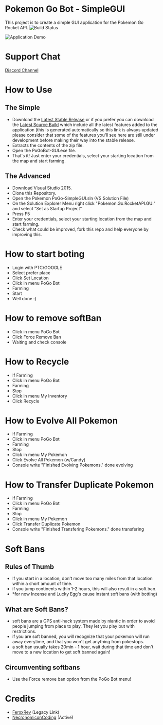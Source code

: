 # Pokemon Go Bot - SimpleGUI
This project is to create a simple GUI application for the Pokemon Go Rocket API.
![Build Status](https://ci.appveyor.com/api/projects/status/github/Novalys/PokemonGo-Bot-SimpleGUI)

![Application Demo](http://i.imgur.com/4jNsHUk.png)

# Support Chat
[Discord Channel](https://discord.gg/hEdUFqv)

# How to Use
## The Simple
- Download the [Latest Stable Release](https://github.com/Novalys/PokemonGo-Bot-SimpleGUI/releases/latest) or if you prefer you can download the [Latest Source Build](https://ci.appveyor.com/api/projects/Novalys/pokemongo-bot-simplegui/artifacts/PoGo-Bot_SimpleGUI-Latest.zip) which include all the latest features added to the application (this is generated automatically so this link is always updated please consider that some of the features you'll see here are still under development before making their way into the stable release.
- Extracts the contents of the zip file.
- Open the PoGoBot-GUI.exe file.
- That's it! Just enter your credentials, select your starting location from the map and start farming.

## The Advanced
- Download Visual Studio 2015.
- Clone this Repository.
- Open the Pokemon PoGo-SimpleGUI.sln (VS Solution File)
- On the Solution Explorer Menu right click "Pokemon.Go.RocketAPI.GUI" and select "Set as Startup Project"
- Press F5
- Enter your credentials, select your starting location from the map and start farming.
- Check what could be improved, fork this repo and help everyone by improving this.

# How to start boting
- Login with PTC/GOOGLE
- Select prefer place
- Click Set Location
- Click in menu PoGo Bot
- Farming 
- Start
- Well done :)

# How to remove softBan
- Click in menu PoGo Bot
- Click Force Remove Ban
- Waiting and check console

# How to Recycle
- If Farming
- Click in menu PoGo Bot
- Farming 
- Stop
- Click in menu My Inventory
- Click Recycle

# How to Evolve All Pokemon
- If Farming
- Click in menu PoGo Bot
- Farming 
- Stop
- Click in menu My Pokemon
- Click Evolve All Pokemon (w/Candy)
- Console write "Finished Evolving Pokemons." done evolving
 
# How to Transfer Duplicate Pokemon
- If Farming
- Click in menu PoGo Bot
- Farming 
- Stop
- Click in menu My Pokemon
- Click Transfer Duplicate Pokemon
- Console write "Finished Transfering Pokemons." done transfering

# Soft Bans 
## Rules of Thumb
- If you start in a location, don't move too many miles from that location within a short amount of time.
- if you jump continents within 1-2 hours, this will also result in a soft ban.
- *for now Incense and Lucky Egg's cause instant soft bans (with botting)

## What are Soft Bans?
- soft bans are a GPS anti-hack system made by niantic in order to avoid people jumping from place to play. They let you play but with restrictions.
- if you are soft banned, you will recognize that your pokemon will run away everytime, and that you won't get anything from pokestops.
- a soft ban usually takes 20min - 1 hour, wait during that time and don't move to a new location to get soft banned again!

## Circumventing softbans
 - Use the Force remove ban option from the PoGo Bot menu!

# Credits
- [FeroxRev](https://github.com/FeroxRev/Pokemon-Go-Rocket-API) (Legacy Link)
- [NecronomiconCoding](https://github.com/NecronomiconCoding/Pokemon-Go-Bot) (Active)
